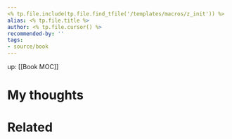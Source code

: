 ```yaml
---
<% tp.file.include(tp.file.find_tfile('/templates/macros/z_init')) %>
alias: <% tp.file.title %>
author: <% tp.file.cursor() %>
recommended-by: ''
tags:
- source/book
---
```

up: [[Book MOC]]

# My thoughts


# Related



